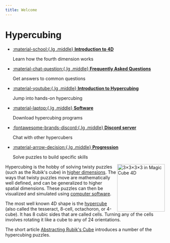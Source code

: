 ```yaml
---
title: Welcome
---
```


<meta property="og:type" content="website">
<meta property="og:title" content="Hypercubing Wiki" />
<meta property="og:description" content="Learn everything about higher dimensional twisty puzzle solving, including history, records, puzzles, tutorials, resources, and more." />
<meta property="og:url" content="https://hypercubing.xyz/" />
<meta property="og:image" content="https://assets.hypercubing.xyz/img/virt/mc4d_3x3x3x3.png" />

# Hypercubing

<div class="grid cards" markdown>

-   [:material-school:{.lg .middle} **Introduction to 4D**](intro-4d.md)

    Learn how the fourth dimension works

-   [:material-chat-question:{.lg .middle} **Frequently Asked Questions**](faq.md)

    Get answers to common questions

-   [:material-youtube:{.lg .middle} **Introduction to Hypercubing**](https://www.youtube.com/watch?v=drrTFs11sYQ&list=PLBQ7ltR88PRv9Rmrv7iRhupGaazEPWZi5&index=1)

    Jump into hands-on hypercubing

-   [:material-laptop:{.lg .middle} **Software**](software/index.md)

    Download hypercubing programs

-   [:fontawesome-brands-discord:{.lg .middle} **Discord server**](https://discord.gg/xxFvfyx89p)

    Chat with other hypercubers

-   [:material-arrow-decision:{.lg .middle} **Progression**](progression.md)

    Solve puzzles to build specific skills

</div>

<a href="/puzzles/3x3x3x3"><img src="https://assets.hypercubing.xyz/img/virt/mc4d_3x3x3x3.png" alt="3&times;3&times;3&times;3 in Magic Cube 4D" width="150" align="right"></a>

Hypercubing is the hobby of solving twisty puzzles (such as the Rubik's cube) in [higher dimensions](https://en.wikipedia.org/wiki/N-dimensional_sequential_move_puzzle). The ways that twisty puzzles move are mathematically well defined, and can be generalized to higher spatial dimensions. These puzzles can then be visualized and simulated using [computer software](/software/index.md).

The most well known 4D shape is the [hypercube](https://en.wikipedia.org/wiki/Tesseract) (also called the tesseract, 8-cell, octachoron, or 4-cube). It has 8 cubic sides that are called cells. Turning any of the cells involves rotating it like a cube to any of 24 orientations.

The short article [Abstracting Rubik's Cube](http://roice3.org/papers/abstracting_rubiks_cube.pdf) introduces a number of the hypercubing puzzles.
